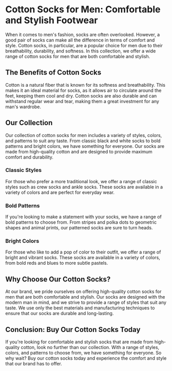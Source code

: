 # Cotton Socks for Men: Comfortable and Stylish Footwear

When it comes to men's fashion, socks are often overlooked. However, a good pair of socks can make all the difference in terms of comfort and style. Cotton socks, in particular, are a popular choice for men due to their breathability, durability, and softness. In this collection, we offer a wide range of cotton socks for men that are both comfortable and stylish.

## The Benefits of Cotton Socks

Cotton is a natural fiber that is known for its softness and breathability. This makes it an ideal material for socks, as it allows air to circulate around the feet, keeping them cool and dry. Cotton socks are also durable and can withstand regular wear and tear, making them a great investment for any man's wardrobe.

## Our Collection

Our collection of cotton socks for men includes a variety of styles, colors, and patterns to suit any taste. From classic black and white socks to bold patterns and bright colors, we have something for everyone. Our socks are made from high-quality cotton and are designed to provide maximum comfort and durability.

### Classic Styles

For those who prefer a more traditional look, we offer a range of classic styles such as crew socks and ankle socks. These socks are available in a variety of colors and are perfect for everyday wear.

### Bold Patterns

If you're looking to make a statement with your socks, we have a range of bold patterns to choose from. From stripes and polka dots to geometric shapes and animal prints, our patterned socks are sure to turn heads.

### Bright Colors

For those who like to add a pop of color to their outfit, we offer a range of bright and vibrant socks. These socks are available in a variety of colors, from bold reds and blues to more subtle pastels.

## Why Choose Our Cotton Socks?

At our brand, we pride ourselves on offering high-quality cotton socks for men that are both comfortable and stylish. Our socks are designed with the modern man in mind, and we strive to provide a range of styles that suit any taste. We use only the best materials and manufacturing techniques to ensure that our socks are durable and long-lasting.

## Conclusion: Buy Our Cotton Socks Today

If you're looking for comfortable and stylish socks that are made from high-quality cotton, look no further than our collection. With a range of styles, colors, and patterns to choose from, we have something for everyone. So why wait? Buy our cotton socks today and experience the comfort and style that our brand has to offer.